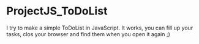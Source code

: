 # ProjectJS_ToDoList
I try to make a simple ToDoList in JavaScript. It works, you can fill up your tasks, clos your browser and find them when you open it again ;)
